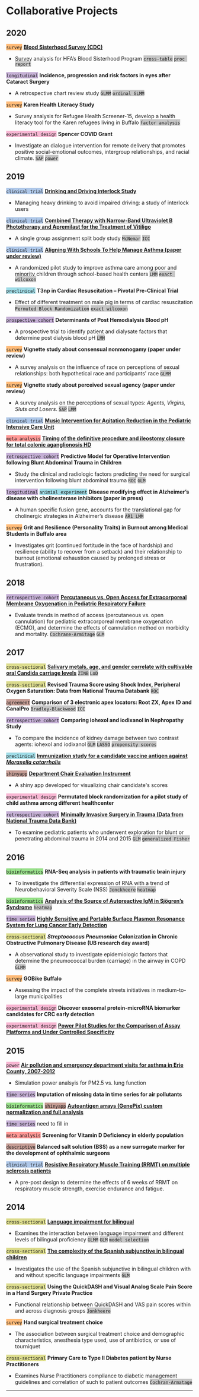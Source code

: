 # Collaborative Projects
## 2020 
<span style="background-color: #ffbb78">`survey`</span> [**Blood Sisterhood Survey (CDC)**](https://www.hemophiliafed.org/our-role-and-programs/assisting-and-advocating/blood-sisterhood/) 
- Survey analysis for HFA’s Blood Sisterhood Program <span style="background-color: #c7c7c7">`cross-table`</span> <span style="background-color: #c7c7c7">`proc report`</span>

<span style="background-color: #c5b0d5">`longitudinal`</span> **Incidence, progression and risk factors in eyes after Cataract Surgery** 
- A retrospective chart review study <span style="background-color: #c7c7c7">`GLMM`</span> <span style="background-color: #c7c7c7">`ordinal GLMM`</span> 

<span style="background-color: #ffbb78">`survey`</span> **Karen Health Literacy Study**
- Survey analysis for Refugee Health Screener-15, develop a health literacy tool for the Karen refugees living in Buffalo <span style="background-color: #c7c7c7">`factor analysis`</span>

<span style="background-color: #f7b6d2">`experimental design`</span> **Spencer COVID Grant**
- Investigate an dialogue intervention for remote delivery that promotes positive social-emotional outcomes, intergroup relationships, and racial climate. <span style="background-color: #c7c7c7">`SAP`</span> <span style="background-color: #c7c7c7">`power`</span>  

## 2019
<span style="background-color: #aec7e8">`clinical trial`</span> [**Drinking and Driving Interlock Study**](https://www.research.buffalo.edu/portal/clinicaltrial/protocol/5155)
- Managing heavy drinking to avoid impaired driving: a study of interlock users

<span style="background-color: #aec7e8">`clinical trial`</span> [**Combined Therapy with Narrow-Band Ultraviolet B Phototherapy and Apremilast for the Treatment of Vitiligo**](https://clinicaltrials.gov/ct2/show/study/NCT03123016)
- A single group assignment split body study <span style="background-color: #c7c7c7">`McNemar`</span> <span style="background-color: #c7c7c7">`ICC`</span> 

<span style="background-color: #aec7e8">`clinical trial`</span> [**Aligning With Schools To Help Manage Asthma (paper under review)**](https://clinicaltrials.gov/ct2/show/NCT03032744)
- A randomized pilot study to improve asthma care among poor and minority children through school-based health centers <span style="background-color: #c7c7c7">`LMM`</span> <span style="background-color: #c7c7c7">`exact wilcoxon`</span>

<span style="background-color: #9edae5">`preclinical`</span> **T3np in Cardiac Resuscitation – Pivotal Pre-Clinical Trial**
- Effect of different treatment on male pig in terms of cardiac resuscitation <span style="background-color: #c7c7c7">`Permuted Block Randomization`</span> <span style="background-color: #c7c7c7">`exact wilcoxon`</span>

<span style="background-color: #c5b0d5">`prospective cohort`</span> **Determinants of Post Hemodialysis Blood pH**
- A prospective trial to identify patient and dialysate factors that determine post dialysis blood pH <span style="background-color: #c7c7c7">`LMM`</span>

<span style="background-color: #ffbb78">`survey`</span> **Vignette study about consensual nonmonogamy (paper under review)**
- A survey analysis on the influence of race on perceptions of sexual relationships: both hypothetical race and participants' race <span style="background-color: #c7c7c7">`GLMM`</span>

<span style="background-color: #ffbb78">`survey`</span> **Vignette study about perceived sexual agency (paper under review)**
- A survey analysis on the perceptions of sexual types: *Agents, Virgins, Sluts and Losers*. <span style="background-color: #c7c7c7">`SAP`</span> <span style="background-color: #c7c7c7">`LMM`</span>

<span style="background-color: #aec7e8">`clinical trial`</span> [**Music Intervention for Agitation Reduction in the Pediatric Intensive Care Unit**](https://clinicaltrials.gov/ct2/show/NCT03453814)

<span style="background-color: #ff9896">`meta analysis`</span> [**Timing of the definitive procedure and ileostomy closure for total colonic aganglionosis HD**](https://doi.org/10.1016/j.jpedsurg.2020.02.007)

<span style="background-color: #c5b0d5">`retrospective cohort`</span> **Predictive Model for Operative Intervention following Blunt Abdominal Trauma in Children** 
- Study the clinical and radiologic factors predicting the need for surgical intervention following blunt abdominal trauma <span style="background-color: #c7c7c7">`ROC`</span> <span style="background-color: #c7c7c7">`GLM`</span>

<span style="background-color: #c5b0d5">`longitudinal`</span> <span style="background-color: #9edae5">`animial experiment`</span> **Disease modifying effect in Alzheimer’s disease with cholinesterase inhibitors (paper in press)**
- A human specific fusion gene, accounts for the translational gap for cholinergic strategies in Alzheimer’s disease <span style="background-color: #c7c7c7">`AR1 LMM`</span>

<span style="background-color: #ffbb78">`survey`</span> **Grit and Resilience (Personality Traits) in Burnout among Medical Students in Buffalo area**
- Investigates grit (continued fortitude in the face of hardship) and resilience (ability to recover from a setback) and their relationship to burnout (emotional exhaustion caused by prolonged stress or frustration).

## 2018

<span style="background-color: #c5b0d5">`retrospective cohort`</span> [**Percutaneous vs. Open Access for Extracorporeal Membrane Oxygenation in Pediatric Respiratory Failure**](https://doi.org/10.1097/PCC.0000000000001691)
- Evaluate trends in method of access (percutaneous vs. open cannulation) for pediatric extracorporeal membrane oxygenation (ECMO), and determine the effects of cannulation method on morbidity and mortality. <span style="background-color: #c7c7c7">`Cochrane-Armitage`</span> <span style="background-color: #c7c7c7">`GLM`</span>

## 2017

<span style="background-color: #dbdb8d">`cross-sectional`</span> [**Salivary metals, age, and gender correlate with cultivable oral Candida carriage levels**](https://doi.org/10.1080/20002297.2018.1447216) <span style="background-color: #c7c7c7">`ZINB`</span> <span style="background-color: #c7c7c7">`LoD`</span>

<span style="background-color: #dbdb8d">`cross-sectional`</span> **Revised Trauma Score using Shock Index, Peripheral Oxygen Saturation: Data from National Trauma Databank** <span style="background-color: #c7c7c7">`ROC`</span>

<span style="background-color: #c49c94">`agreement`</span> **Comparison of 3 electronic apex locators: Root ZX, Apex ID and CanalPro** <span style="background-color: #c7c7c7">`Bradley-Blackwood`</span> <span style="background-color: #c7c7c7">`ICC`</span>

<span style="background-color: #c5b0d5">`retrospective cohort`</span> **Comparing iohexol and iodixanol in Nephropathy Study**
- To compare the incidence of kidney damage between two contrast agents: iohexol and iodixanol <span style="background-color: #c7c7c7">`GLM`</span> <span style="background-color: #c7c7c7">`LASSO`</span> <span style="background-color: #c7c7c7">`propensity scores`</span>

<span style="background-color: #9edae5">`preclinical`</span> [**Immunization study for a candidate vaccine antigen against *Moraxella catarrhalis***](https://doi.org/10.1128/IAI.00652-17)

<span style="background-color: #c49c94">`shinyapp`</span> [**Department Chair Evaluation Instrument**](https://ziqiangc.shinyapps.io/evaluationtool/)
- A shiny app developed for visualizing chair candidate's scores

<span style="background-color: #f7b6d2">`experimental design`</span> **Permutated block randomization for a pilot study of child asthma among different healthcenter**

<span style="background-color: #c5b0d5">`retrospective cohort`</span> [**Minimally Invasive Surgery in Trauma (Data from National Trauma Data Bank)**](https://doi.org/10.1089/lap.2019.0322)
- To examine pediatric patients who underwent exploration for blunt or penetrating abdominal trauma in 2014 and 2015 <span style="background-color: #c7c7c7">`GLM`</span> <span style="background-color: #c7c7c7">`generalized Fisher`</span>


## 2016
<span style="background-color: #98df8a">`bioinformatics`</span> **RNA-Seq analysis in patients with traumatic brain injury**
- To investigate the differential expression of RNA with a trend of Neurobehavioral Severity Scale (NSS) <span style="background-color: #c7c7c7">`Jonckheere`</span> <span style="background-color: #c7c7c7">`heatmap`</span>

<span style="background-color: #98df8a">`bioinformatics`</span> [**Analysis of the Source of Autoreactive IgM in Sjögren’s Syndrome**](https://dx.doi.org/10.1189%2Fjlb.2A0715-297R) <span style="background-color: #c7c7c7">`heatmap`</span>

<span style="background-color: #c5b0d5">`time series`</span> [**Highly Sensitive and Portable Surface Plasmon Resonance System for Lung Cancer Early Detection**](http://www.buffalo.edu/ctsi/ctsi-news.host.html/content/shared/www/ctsi/articles/academic_articles/low-cost-portable-biosensor-system-may-boost-early-detection-of-lung-cancer.detail.html)

<span style="background-color: #dbdb8d">`cross-sectional`</span> ***Streptococcus Pneumoniae* Colonization in Chronic Obstructive Pulmonary Disease (UB research day award)**
- A observational study to investigate epidemiologic factors that determine the pneumococcal burden (carriage) in the airway in COPD <span style="background-color: #c7c7c7">`GLMM`</span>

<span style="background-color: #ffbb78">`survey`</span> **GOBike Buffalo**
- Assessing the impact of the complete streets initiatives in medium-to-large municipalities

<span style="background-color: #f7b6d2">`experimental design`</span> **Discover exosomal protein-microRNA biomarker candidates for CRC early detection**

<span style="background-color: #f7b6d2">`experimental design`</span> [**Power Pilot Studies for the Comparison of Assay Platforms and Under Controlled Specificity**](https://www.researchgate.net/publication/303205325_A_Novel_and_Quick_Method_to_Power_Pilot_Studies_for_the_Comparison_of_Assay_Platforms_and_Under_Controlled_Specificity)

## 2015

<span style="background-color: #f7b6d2">`power`</span> [**Air pollution and emergency department visits for asthma in Erie County, 2007-2012**](https://doi.org/10.1007/s00420-017-1270-7)
- Simulation power analsyis for PM2.5 vs. lung function

<span style="background-color: #c5b0d5">`time series`</span> **Imputation of missing data in time series for air pollutants**

<span style="background-color: #98df8a">`bioinformatics`</span> <span style="background-color: #c49c94">`shinyapp`</span> [**Autoantigen arrays (GenePix) custom normalization and full analysis**](https://ziqiangc.shinyapps.io/quickplot2)

<span style="background-color: #c5b0d5">`time series`</span> need to fill in

<span style="background-color: #ff9896">`meta analysis`</span> **Screening for Vitamin D Deficiency in elderly population**

<span style="background-color: #c49c94">`descriptive`</span> **Balanced salt solution (BSS) as a new surrogate marker for the development of ophthalmic surgeons**

<span style="background-color: #aec7e8">`clinical trial`</span> [**Resistive Respiratory Muscle Training (RRMT) on multiple sclerosis patients**](https://cmsc.confex.com/cmsc/2015/webprogram/Paper3725.html)
- A pre-post design to determine the effects of 6 weeks of RRMT on respiratory muscle strength, exercise endurance and fatigue.

## 2014

<span style="background-color: #dbdb8d">`cross-sectional`</span> [**Language impairment for bilingual**](https://doi.org/10.1017/S0142716415000521) 
- Examines the interaction between language impairment and different levels of bilingual proficiency <span style="background-color: #c7c7c7">`GLMM`</span> <span style="background-color: #c7c7c7">`GLM`</span> <span style="background-color: #c7c7c7">`model selection`</span>  

<span style="background-color: #dbdb8d">`cross-sectional`</span> [**The complexity of the Spanish subjunctive in bilingual children**](https://dx.doi.org/10.1080%2F10489223.2016.1192636)
- Investigates the use of the Spanish subjunctive in bilingual children with and without specific language impairments <span style="background-color: #c7c7c7">`GLM`</span>

<span style="background-color: #dbdb8d">`cross-sectional`</span> **Using the QuickDASH and Visual Analog Scale Pain Score in a Hand Surgery Private Practice**
- Functional relationship between QuickDASH and VAS pain scores within and across diagnosis groups <span style="background-color: #c7c7c7">`Jonkheere`</span>

<span style="background-color: #ffbb78">`survey`</span> **Hand surgical treatment choice** 
- The association between surgical treatment choice and demographic characteristics, anesthesia type used, use of antibiotics, or use of tourniquet

<span style="background-color: #dbdb8d">`cross-sectional`</span> **Primary Care to Type II Diabetes patient by Nurse Practitioners** 
- Examines Nurse Practitioners compliance to diabetic management guidelines and correlation of such to patient outcomes <span style="background-color: #c7c7c7">`Cochran-Armatage`</span>


---